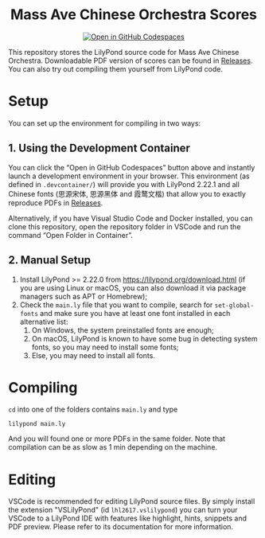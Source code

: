 <h1 align=center>Mass Ave Chinese Orchestra Scores</h1>

<p align=center>
  <a href="https://github.com/codespaces/new?hide_repo_select=true&ref=master&repo=442282629"><img src="https://github.com/codespaces/badge.svg" alt="Open in GitHub Codespaces" /></a>
</p>

This repository stores the LilyPond source code for Mass Ave Chinese Orchestra. Downloadable PDF version of scores can be found in [Releases](https://github.com/tansongchen/mass-ave/releases). You can also try out compiling them yourself from LilyPond code.

# Setup

You can set up the environment for compiling in two ways:

## 1. Using the Development Container

You can click the “Open in GitHub Codespaces” button above and instantly launch a development environment in your browser. This environment (as defined in `.devcontainer/`) will provide you with LilyPond 2.22.1 and all Chinese fonts (思源宋体, 思源黑体 and 霞鹜文楷) that allow you to exactly reproduce PDFs in [Releases](https://github.com/tansongchen/mass-ave/releases).

Alternatively, if you have Visual Studio Code and Docker installed, you can clone this repository, open the repository folder in VSCode and run the command “Open Folder in Container”.

## 2. Manual Setup

1. Install LilyPond >= 2.22.0 from https://lilypond.org/download.html (if you are using Linux or macOS, you can also download it via package managers such as APT or Homebrew);
2. Check the `main.ly` file that you want to compile, search for `set-global-fonts` and make sure you have at least one font installed in each alternative list:
   1. On Windows, the system preinstalled fonts are enough;
   2. On macOS, LilyPond is known to have some bug in detecting system fonts, so you may need to install some fonts;
   3. Else, you may need to install all fonts.

# Compiling

`cd` into one of the folders contains `main.ly` and type

```
lilypond main.ly
```

And you will found one or more PDFs in the same folder. Note that compilation can be as slow as 1 min depending on the machine.

# Editing

VSCode is recommended for editing LilyPond source files. By simply install the extension "VSLilyPond" (id `lhl2617.vslilypond`) you can turn your VSCode to a LilyPond IDE with features like highlight, hints, snippets and PDF preview. Please refer to its documentation for more information.
